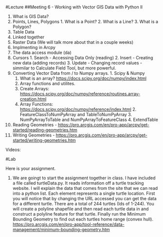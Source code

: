 #Lecture
##Meeting 6 - Working with Vector GIS Data with Python II


1.  What is GIS Data? 
  1. Points, Lines, Polygons
    1. What is a Point?
    2. What is a Line?
    3. What is a Polygon?
  2. Table Data
  3. Linked together
  4. Raster Data (We will talk more about that in a couple weeks)
2. Implmenting in Arcpy
  1. The data access module (da)
  2. Cursors
    1. Search - Accessing Data Only (reading)
    2. Insert - Creating new data (adding records)
    3. Update - Changing record values - simmilar to Calculate Field Tool, but more powerful.
  3. Converting Vector Data from / to Numpy arrays.
    1. Scipy & Numpy
      1. What is an array?  https://docs.scipy.org/doc/numpy/index.html
      2. Array functions and utilites.
        1. Create Arrays: https://docs.scipy.org/doc/numpy/reference/routines.array-creation.html
        2. Array Functions: https://docs.scipy.org/doc/numpy/reference/index.html
    2. FeatureClassToNumPyArray and TableToNumPyArray
    3. NumPyArrayToTable and NumPyArrayToFeatureClass
    4. ExtendTable
  4. Reading Geometries - https://pro.arcgis.com/en/pro-app/arcpy/get-started/reading-geometries.htm
  5. Writing Geometries - https://pro.arcgis.com/en/pro-app/arcpy/get-started/writing-geometries.htm
  
	
Videos:

#Lab 

Here is your assignment.

1) We are goingt to start the assignment together in class.  I have included a file called turtleData.py.  It reads information off a turtle tracking website.  I will explain the data that comes from the site that we can read into a python list.  Each element represents a single turtle location.  First you will notice that by changing the URL accessed you can get the data for a different turtle.  There are a total of 244 turtles (Ids of 1-244).  You will create a polyline shapefile and then read each turtle data in and construct a polyline feature for that turtle.  Finally run the Minimum Bounding Geometry to find out each turtles home range (convex hull).  https://pro.arcgis.com/en/pro-app/tool-reference/data-management/minimum-bounding-geometry.htm  



  




      
      

